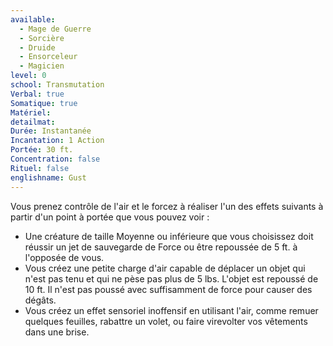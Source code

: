 ```yaml
---
available:
  - Mage de Guerre
  - Sorcière
  - Druide
  - Ensorceleur
  - Magicien
level: 0
school: Transmutation
Verbal: true
Somatique: true
Matériel: 
detailmat: 
Durée: Instantanée
Incantation: 1 Action
Portée: 30 ft.
Concentration: false
Rituel: false
englishname: Gust
---
```

Vous prenez contrôle de l'air et le forcez à réaliser l'un des effets suivants à partir d'un point à portée que vous pouvez voir :

 - Une créature de taille Moyenne ou inférieure que vous choisissez doit réussir un jet de sauvegarde de Force ou être repoussée de 5 ft. à l'opposée de vous.
 - Vous créez une petite charge d'air capable de déplacer un objet qui n'est pas tenu et qui ne pèse pas plus de 5 lbs. L'objet est repoussé de 10 ft. Il n'est pas poussé avec suffisamment de force pour causer des dégâts.
 - Vous créez un effet sensoriel inoffensif en utilisant l'air, comme remuer quelques feuilles, rabattre un volet, ou faire virevolter vos vêtements dans une brise.
